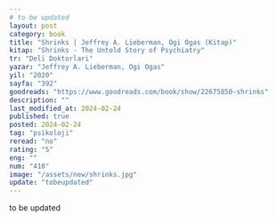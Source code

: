 ```yaml
---
# to be updated
layout: post
category: book
title: "Shrinks | Jeffrey A. Lieberman, Ogi Ogas (Kitap)"
kitap: "Shrinks - The Untold Story of Psychiatry"
tr: "Deli Doktorlari"
yazar: "Jeffrey A. Lieberman, Ogi Ogas"
yil: "2020"
sayfa: "392"
goodreads: "https://www.goodreads.com/book/show/22675850-shrinks"
description: ""
last_modified_at: 2024-02-24
published: true
posted: 2024-02-24
tag: "psikoloji"
reread: "no"
rating: "5"
eng: ""
num: "410"
image: "/assets/new/shrinks.jpg"
update: "tobeupdated"
---
```


to be updated
